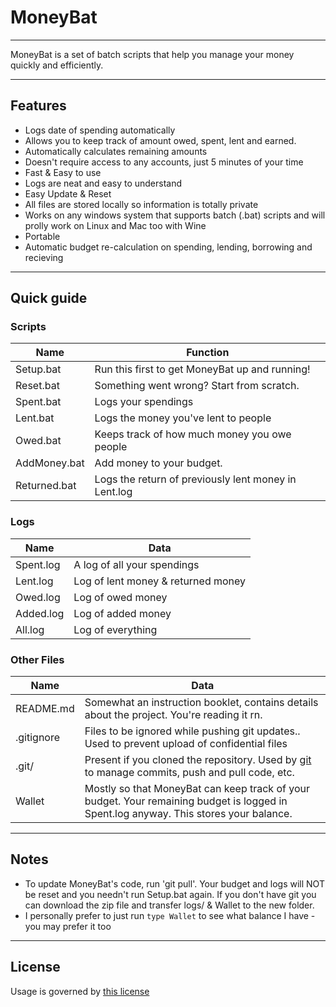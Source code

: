 # MoneyBat

----


MoneyBat is a set of batch scripts that help you manage your money quickly and efficiently. 


----

<h2> Features </h2>

- Logs date of spending automatically
- Allows you to keep track of amount owed, spent, lent and earned.
- Automatically calculates remaining amounts
- Doesn't require access to any accounts, just 5 minutes of your time
- Fast & Easy to use
- Logs are neat and easy to understand
- Easy Update & Reset
- All files are stored locally so information is totally private
- Works on any windows system that supports batch (.bat) scripts and will prolly work on Linux and Mac too with Wine
- Portable
- Automatic budget re-calculation on spending, lending, borrowing and recieving

---

## Quick guide 
### Scripts 

| Name | Function |
|------|----------|
| Setup.bat | Run this first to get MoneyBat up and running! |
|Reset.bat | Something went wrong? Start from scratch. |
| Spent.bat |  Logs your spendings | 
| Lent.bat | Logs the money you've lent to people| 
| Owed.bat |  Keeps track of how much money you owe people| 
| AddMoney.bat |  Add money to your budget.| 
| Returned.bat | Logs the return of previously lent money in Lent.log | 

### Logs 

| Name | Data |
|------|-----|
| Spent.log |  A log of all your spendings | 
| Lent.log | Log of lent money & returned money | 
| Owed.log | Log of owed money| 
| Added.log|  Log of added money| 
| All.log |  Log of everything| 
 
### Other Files 

| Name | Data |
|----|----|
| README.md | Somewhat an instruction booklet, contains details about the project. You're reading it rn. | 
| .gitignore |  Files to be ignored while pushing git updates.. Used to prevent upload of confidential files | 
| .git/ |  Present if you cloned the repository. Used by [git](https://git-scm.com/) to manage commits, push and pull code, etc.| 
| Wallet |  Mostly so that MoneyBat can keep track of your budget. Your remaining budget is logged in Spent.log anyway. This stores your balance. | 

-----

<h2> Notes </h2>

- To update MoneyBat's code, run 'git pull'. Your budget and logs will NOT be reset and you needn't run Setup.bat again. If you don't have git you can download the zip file and transfer logs/ & Wallet to the new folder.
- I personally prefer to just run `type Wallet` to see what balance I have - you may prefer it too


----
 
## License

Usage is governed by [this license](/LICENSE)



